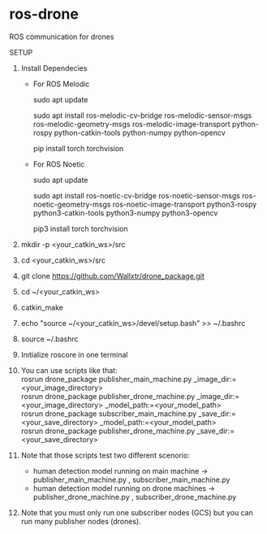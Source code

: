 # ros-drone
ROS communication for drones

SETUP
1. Install Dependecies
   - For ROS Melodic
   
        sudo apt update 
     
        sudo apt install ros-melodic-cv-bridge ros-melodic-sensor-msgs ros-melodic-geometry-msgs ros-melodic-image-transport python-rospy python-catkin-tools python-numpy python-opencv
     
        pip install torch torchvision
     
   - For ROS Noetic
   
        sudo apt update 
     
        sudo apt install ros-noetic-cv-bridge ros-noetic-sensor-msgs ros-noetic-geometry-msgs ros-noetic-image-transport python3-rospy python3-catkin-tools python3-numpy python3-opencv
     
        pip3 install torch torchvision

3.  mkdir -p <your_catkin_ws>/src
   
4.  cd <your_catkin_ws>/src
   
5.  git clone https://github.com/Wallxtr/drone_package.git
      
6.  cd ~/<your_catkin_ws>

7.  catkin_make
   
8.  echo "source ~/<your_catkin_ws>/devel/setup.bash" >> ~/.bashrc
   
9.  source ~/.bashrc
   
10.  Inıtialize roscore in one terminal
   
11.  You can use scripts like that: \
           rosrun drone_package publisher_main_machine.py  _image_dir:=<your_image_directory> \
           rosrun drone_package publisher_drone_machine.py _image_dir:=<your_image_directory> _model_path:=<your_model_path> \
           rosrun drone_package subscriber_main_machine.py _save_dir:=<your_save_directory> _model_path:=<your_model_path> \
           rosrun drone_package publisher_drone_machine.py _save_dir:=<your_save_directory>
   
12. Note that those scripts test two different scenorio:
       - human detection model running on main machine -> publisher_main_machine.py , subscriber_main_machine.py
       - human detection model running on drone machines -> publisher_drone_machine.py , subscriber_drone_machine.py

13.  Note that you must only run one subscriber nodes (GCS) but you can run many publisher nodes (drones).


   
